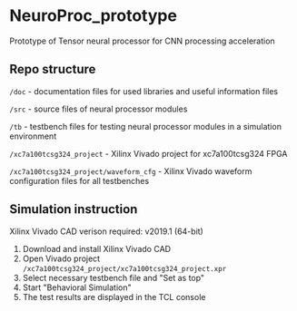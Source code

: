 # NeuroProc_prototype

Prototype of Tensor neural processor for CNN processing acceleration

## Repo structure

`/doc` - documentation files for used libraries and useful information files

`/src` - source files of neural processor modules

`/tb` - testbench files for testing neural processor modules in a simulation environment

`/xc7a100tcsg324_project` - Xilinx Vivado project for xc7a100tcsg324 FPGA

`/xc7a100tcsg324_project/waveform_cfg` - Xilinx Vivado waveform configuration files for all testbenches

## Simulation instruction

Xilinx Vivado CAD verison required: v2019.1 (64-bit)

1. Download and install Xilinx Vivado CAD
2. Open Vivado project `/xc7a100tcsg324_project/xc7a100tcsg324_project.xpr`
3. Select necessary testbench file and "Set as top"
4. Start "Behavioral Simulation"
5. The test results are displayed in the TCL console
